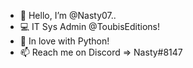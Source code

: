 - 👀  Hello, I’m @Nasty07..
- 💻  IT Sys Admin @ToubisEditions!
- 🐍  In love with Python!
- 📫  Reach me on Discord => Nasty#8147
